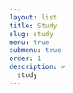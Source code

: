 ```yaml
---
layout: list
title: Study
slug: study
menu: true
submenu: true
order: 1
description: >
  study
---
```

